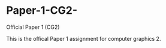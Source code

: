 # Paper-1-CG2-
Official Paper 1 (CG2)

This is the offical Paper 1 assignment for computer graphics 2.
